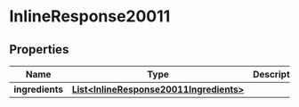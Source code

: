 

# InlineResponse20011

## Properties

Name | Type | Description | Notes
------------ | ------------- | ------------- | -------------
**ingredients** | [**List&lt;InlineResponse20011Ingredients&gt;**](InlineResponse20011Ingredients.md) |  | 



